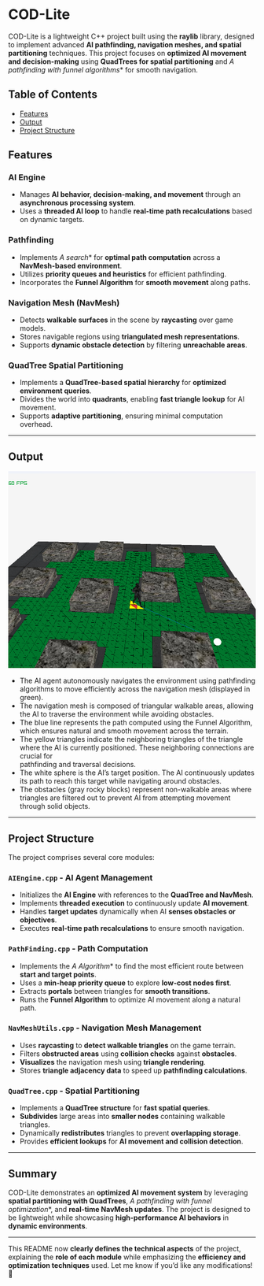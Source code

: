 # COD-Lite

COD-Lite is a lightweight C++ project built using the **raylib** library, designed to implement advanced **AI pathfinding, navigation meshes, and spatial partitioning** techniques. This project focuses on **optimized AI movement and decision-making** using **QuadTrees for spatial partitioning** and **A* pathfinding with funnel algorithms** for smooth navigation. 

## Table of Contents
- [Features](#features)
- [Output](#output)
- [Project Structure](#project-structure)

## Features

### AI Engine
- Manages **AI behavior, decision-making, and movement** through an **asynchronous processing system**.
- Uses a **threaded AI loop** to handle **real-time path recalculations** based on dynamic targets.

### Pathfinding
- Implements **A* search** for **optimal path computation** across a **NavMesh-based environment**.
- Utilizes **priority queues and heuristics** for efficient pathfinding.
- Incorporates the **Funnel Algorithm** for **smooth movement** along paths.

### Navigation Mesh (NavMesh)
- Detects **walkable surfaces** in the scene by **raycasting** over game models.
- Stores navigable regions using **triangulated mesh representations**.
- Supports **dynamic obstacle detection** by filtering **unreachable areas**.

### QuadTree Spatial Partitioning
- Implements a **QuadTree-based spatial hierarchy** for **optimized environment queries**.
- Divides the world into **quadrants**, enabling **fast triangle lookup** for AI movement.
- Supports **adaptive partitioning**, ensuring minimal computation overhead.

---

## Output
<img src="https://raw.githubusercontent.com/Xena99/COD-Lite/master/Output.png" width="600" height="400" />

- The AI agent autonomously navigates the environment using pathfinding algorithms to move efficiently across the navigation mesh (displayed in green).
- The navigation mesh is composed of triangular walkable areas, allowing the AI to traverse the environment while avoiding obstacles.
- The blue line represents the path computed using the Funnel Algorithm, which ensures natural and smooth movement across the terrain.
- The yellow triangles indicate the neighboring triangles of the triangle where the AI is currently positioned. These neighboring connections are crucial for    
  pathfinding and traversal decisions.
- The white sphere is the AI’s target position. The AI continuously updates its path to reach this target while navigating around obstacles.
- The obstacles (gray rocky blocks) represent non-walkable areas where triangles are filtered out to prevent AI from attempting movement through solid objects.

---

## Project Structure

The project comprises several core modules:

### **`AIEngine.cpp`** - AI Agent Management
- Initializes the **AI Engine** with references to the **QuadTree and NavMesh**.
- Implements **threaded execution** to continuously update **AI movement**.
- Handles **target updates** dynamically when AI **senses obstacles or objectives**.
- Executes **real-time path recalculations** to ensure smooth navigation.

### **`PathFinding.cpp`** - Path Computation
- Implements the **A* Algorithm** to find the most efficient route between **start and target points**.
- Uses a **min-heap priority queue** to explore **low-cost nodes first**.
- Extracts **portals** between triangles for **smooth transitions**.
- Runs the **Funnel Algorithm** to optimize AI movement along a natural path.

### **`NavMeshUtils.cpp`** - Navigation Mesh Management
- Uses **raycasting** to **detect walkable triangles** on the game terrain.
- Filters **obstructed areas** using **collision checks** against **obstacles**.
- **Visualizes** the navigation mesh using **triangle rendering**.
- Stores **triangle adjacency data** to speed up **pathfinding calculations**.

### **`QuadTree.cpp`** - Spatial Partitioning
- Implements a **QuadTree structure** for **fast spatial queries**.
- **Subdivides** large areas into **smaller nodes** containing walkable triangles.
- Dynamically **redistributes** triangles to prevent **overlapping storage**.
- Provides **efficient lookups** for **AI movement and collision detection**.

---

## Summary
COD-Lite demonstrates an **optimized AI movement system** by leveraging **spatial partitioning with QuadTrees**, **A* pathfinding with funnel optimization**, and **real-time NavMesh updates**. The project is designed to be lightweight while showcasing **high-performance AI behaviors** in **dynamic environments**.

---

This README now **clearly defines the technical aspects** of the project, explaining the **role of each module** while emphasizing the **efficiency and optimization techniques** used. Let me know if you’d like any modifications! 🚀
